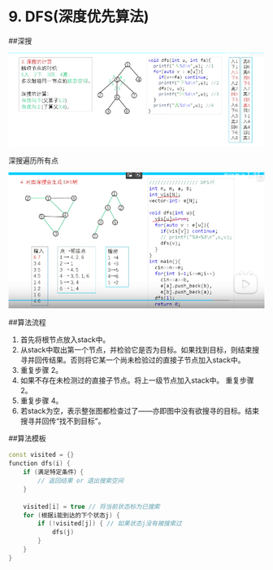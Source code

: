 # 9. DFS(深度优先算法)

##深搜

![深搜树](https://github.com/Yaozhaoxiang/MyLeetcode/blob/main/MarkdownPhotos/dfs2.png?raw=true)






深搜遍历所有点

![图dfs](https://github.com/Yaozhaoxiang/MyLeetcode/blob/main/MarkdownPhotos/dfs1.png?raw=true)



##算法流程

1. 首先将根节点放入stack中。
2. 从stack中取出第一个节点，并检验它是否为目标。如果找到目标，则结束搜寻并回传结果。否则将它某一个尚未检验过的直接子节点加入stack中。
3. 重复步骤 2。
4. 如果不存在未检测过的直接子节点。将上一级节点加入stack中。 重复步骤 2。
5. 重复步骤 4。
6. 若stack为空，表示整张图都检查过了——亦即图中没有欲搜寻的目标。结束搜寻并回传“找不到目标”。

##算法模板
```cpp
const visited = {}
function dfs(i) {
	if (满足特定条件）{
		// 返回结果 or 退出搜索空间
	}

	visited[i] = true // 将当前状态标为已搜索
	for (根据i能到达的下个状态j) {
		if (!visited[j]) { // 如果状态j没有被搜索过
			dfs(j)
		}
	}
}
```




